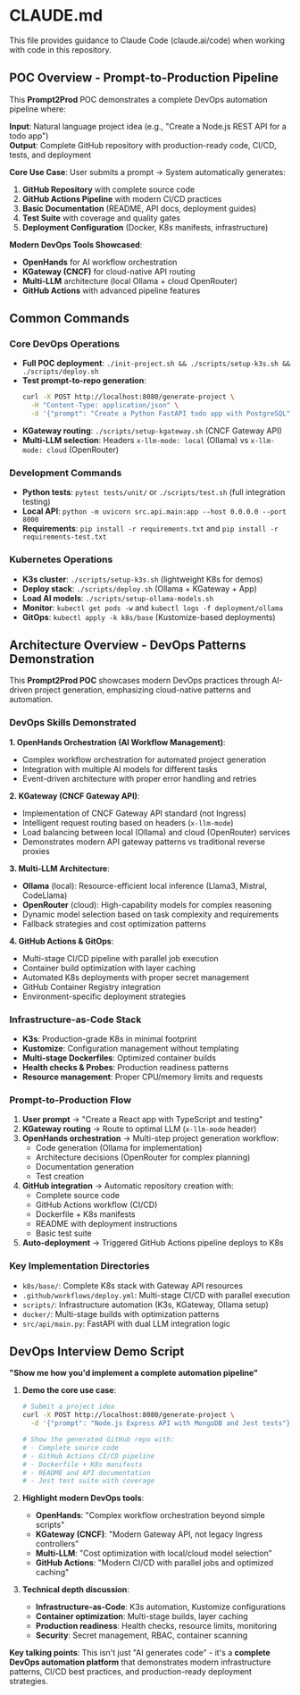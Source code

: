 # CLAUDE.md

This file provides guidance to Claude Code (claude.ai/code) when working with code in this repository.

## POC Overview - Prompt-to-Production Pipeline

This **Prompt2Prod** POC demonstrates a complete DevOps automation pipeline where:

**Input**: Natural language project idea (e.g., "Create a Node.js REST API for a todo app")  
**Output**: Complete GitHub repository with production-ready code, CI/CD, tests, and deployment

**Core Use Case**: User submits a prompt → System automatically generates:
1. **GitHub Repository** with complete source code
2. **GitHub Actions Pipeline** with modern CI/CD practices  
3. **Basic Documentation** (README, API docs, deployment guides)
4. **Test Suite** with coverage and quality gates
5. **Deployment Configuration** (Docker, K8s manifests, infrastructure)

**Modern DevOps Tools Showcased**:
- **OpenHands** for AI workflow orchestration
- **KGateway (CNCF)** for cloud-native API routing  
- **Multi-LLM** architecture (local Ollama + cloud OpenRouter)
- **GitHub Actions** with advanced pipeline features

## Common Commands

### Core DevOps Operations
- **Full POC deployment**: `./init-project.sh && ./scripts/setup-k3s.sh && ./scripts/deploy.sh`
- **Test prompt-to-repo generation**: 
  ```bash
  curl -X POST http://localhost:8080/generate-project \
    -H "Content-Type: application/json" \
    -d '{"prompt": "Create a Python FastAPI todo app with PostgreSQL"}'
  ```
- **KGateway routing**: `./scripts/setup-kgateway.sh` (CNCF Gateway API)
- **Multi-LLM selection**: Headers `x-llm-mode: local` (Ollama) vs `x-llm-mode: cloud` (OpenRouter)

### Development Commands
- **Python tests**: `pytest tests/unit/` or `./scripts/test.sh` (full integration testing)
- **Local API**: `python -m uvicorn src.api.main:app --host 0.0.0.0 --port 8000`
- **Requirements**: `pip install -r requirements.txt` and `pip install -r requirements-test.txt`

### Kubernetes Operations
- **K3s cluster**: `./scripts/setup-k3s.sh` (lightweight K8s for demos)
- **Deploy stack**: `./scripts/deploy.sh` (Ollama + KGateway + App)
- **Load AI models**: `./scripts/setup-ollama-models.sh`
- **Monitor**: `kubectl get pods -w` and `kubectl logs -f deployment/ollama`
- **GitOps**: `kubectl apply -k k8s/base` (Kustomize-based deployments)

## Architecture Overview - DevOps Patterns Demonstration

This **Prompt2Prod POC** showcases modern DevOps practices through AI-driven project generation, emphasizing cloud-native patterns and automation.

### DevOps Skills Demonstrated

**1. OpenHands Orchestration (AI Workflow Management)**:
- Complex workflow orchestration for automated project generation
- Integration with multiple AI models for different tasks
- Event-driven architecture with proper error handling and retries

**2. KGateway (CNCF Gateway API)**:
- Implementation of CNCF Gateway API standard (not Ingress)
- Intelligent request routing based on headers (`x-llm-mode`)
- Load balancing between local (Ollama) and cloud (OpenRouter) services
- Demonstrates modern API gateway patterns vs traditional reverse proxies

**3. Multi-LLM Architecture**:
- **Ollama** (local): Resource-efficient local inference (Llama3, Mistral, CodeLlama)
- **OpenRouter** (cloud): High-capability models for complex reasoning
- Dynamic model selection based on task complexity and requirements
- Fallback strategies and cost optimization patterns

**4. GitHub Actions & GitOps**:
- Multi-stage CI/CD pipeline with parallel job execution
- Container build optimization with layer caching
- Automated K8s deployments with proper secret management
- GitHub Container Registry integration
- Environment-specific deployment strategies

### Infrastructure-as-Code Stack
- **K3s**: Production-grade K8s in minimal footprint
- **Kustomize**: Configuration management without templating
- **Multi-stage Dockerfiles**: Optimized container builds
- **Health checks & Probes**: Production readiness patterns
- **Resource management**: Proper CPU/memory limits and requests

### Prompt-to-Production Flow
1. **User prompt** → "Create a React app with TypeScript and testing"
2. **KGateway routing** → Route to optimal LLM (`x-llm-mode` header)
3. **OpenHands orchestration** → Multi-step project generation workflow:
   - Code generation (Ollama for implementation)
   - Architecture decisions (OpenRouter for complex planning)
   - Documentation generation
   - Test creation
4. **GitHub integration** → Automatic repository creation with:
   - Complete source code
   - GitHub Actions workflow (CI/CD)
   - Dockerfile + K8s manifests
   - README with deployment instructions
   - Basic test suite
5. **Auto-deployment** → Triggered GitHub Actions pipeline deploys to K8s

### Key Implementation Directories
- `k8s/base/`: Complete K8s stack with Gateway API resources
- `.github/workflows/deploy.yml`: Multi-stage CI/CD with parallel execution
- `scripts/`: Infrastructure automation (K3s, KGateway, Ollama setup)
- `docker/`: Multi-stage builds with optimization patterns
- `src/api/main.py`: FastAPI with dual LLM integration logic

## DevOps Interview Demo Script

**"Show me how you'd implement a complete automation pipeline"**

1. **Demo the core use case**:
   ```bash
   # Submit a project idea
   curl -X POST http://localhost:8080/generate-project \
     -d '{"prompt": "Node.js Express API with MongoDB and Jest tests"}'
   
   # Show the generated GitHub repo with:
   # - Complete source code
   # - GitHub Actions CI/CD pipeline  
   # - Dockerfile + K8s manifests
   # - README and API documentation
   # - Jest test suite with coverage
   ```

2. **Highlight modern DevOps tools**:
   - **OpenHands**: "Complex workflow orchestration beyond simple scripts"
   - **KGateway (CNCF)**: "Modern Gateway API, not legacy Ingress controllers"  
   - **Multi-LLM**: "Cost optimization with local/cloud model selection"
   - **GitHub Actions**: "Modern CI/CD with parallel jobs and optimized caching"

3. **Technical depth discussion**:
   - **Infrastructure-as-Code**: K3s automation, Kustomize configurations
   - **Container optimization**: Multi-stage builds, layer caching
   - **Production readiness**: Health checks, resource limits, monitoring
   - **Security**: Secret management, RBAC, container scanning

**Key talking points**: This isn't just "AI generates code" - it's a **complete DevOps automation platform** that demonstrates modern infrastructure patterns, CI/CD best practices, and production-ready deployment strategies.